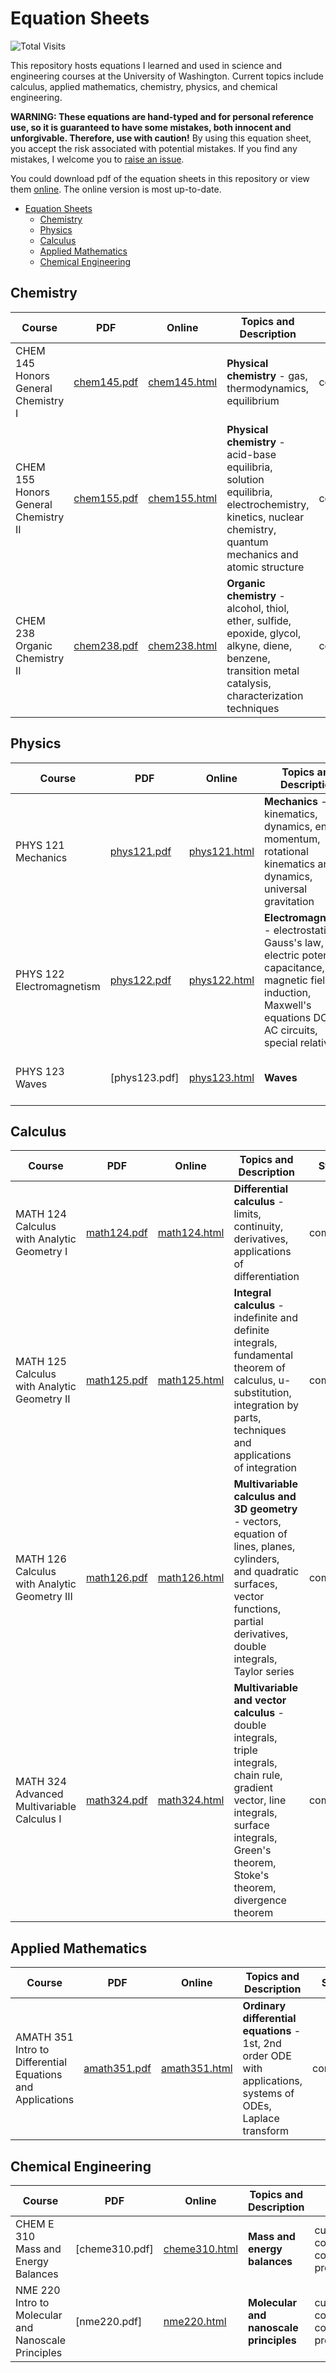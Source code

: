 # Equation Sheets
![Total Visits](https://pv-badge.herokuapp.com/total.svg?repo_id=tengjuilin-equation-sheets)

This repository hosts equations I learned and used in science and engineering courses at the University of Washington. Current topics include calculus, applied mathematics, chemistry, physics, and chemical engineering.

**WARNING: These equations are hand-typed and for personal reference use, so it is guaranteed to have some mistakes, both innocent and unforgivable. Therefore, use with caution!** By using this equation sheet, you accept the risk associated with potential mistakes. If you find any mistakes, I welcome you to [raise an issue](https://github.com/tengjuilin/equation-sheets/issues/new).

You could download pdf of the equation sheets in this repository or view them [online](http://polarize.pw/equation-sheets/index.html). The online version is most up-to-date.

- [Equation Sheets](#equation-sheets)
  - [Chemistry](#chemistry)
  - [Physics](#physics)
  - [Calculus](#calculus)
  - [Applied Mathematics](#applied-mathematics)
  - [Chemical Engineering](#chemical-engineering)

## Chemistry
|Course|PDF|Online|Topics and Description|Status|
|-|-|-|-|-|
|CHEM 145 <br/> Honors General Chemistry I|[chem145.pdf](chem145.pdf)|[chem145.html](http://polarize.pw/equation-sheets/chem145.html)|**Physical chemistry** - gas, thermodynamics, equilibrium|completed|
|CHEM 155 <br/> Honors General Chemistry II|[chem155.pdf](chem155.pdf)|[chem155.html](http://polarize.pw/equation-sheets/chem155.html)|**Physical chemistry** - acid-base equilibria, solution equilibria, electrochemistry, kinetics, nuclear chemistry, quantum mechanics and atomic structure|completed|
|CHEM 238 <br/> Organic Chemistry II|[chem238.pdf](chem238.pdf)|[chem238.html](http://polarize.pw/equation-sheets/chem238.html)|**Organic chemistry** - alcohol, thiol, ether, sulfide, epoxide, glycol, alkyne, diene, benzene, transition metal catalysis, characterization techniques|completed|

## Physics
|Course|PDF|Online|Topics and Description|Status|
|-|-|-|-|-|
|PHYS 121 <br/> Mechanics|[phys121.pdf](phys121.pdf)|[phys121.html](http://polarize.pw/equation-sheets/phys121.html)|**Mechanics** - kinematics, dynamics, energy, momentum, rotational kinematics and dynamics, universal gravitation|completed|
|PHYS 122 <br/> Electromagnetism|[phys122.pdf](phys122.pdf)|[phys122.html](http://polarize.pw/equation-sheets/phys122.html)|**Electromagnetism** - electrostatics, Gauss's law, electric potential, capacitance, magnetic field, induction, Maxwell's equations DC and AC circuits, special relativity|completed|
|PHYS 123 <br/> Waves|[phys123.pdf]|[phys123.html](http://polarize.pw/equation-sheets/phys123.html)|**Waves**|currently constructing; course in progress|

## Calculus
|Course|PDF|Online|Topics and Description|Status|
|-|-|-|-|-|
|MATH 124 <br/> Calculus with Analytic Geometry I|[math124.pdf](math124.pdf)|[math124.html](http://polarize.pw/equation-sheets/math124.html)|**Differential calculus** - limits, continuity, derivatives, applications of differentiation|completed
|MATH 125 <br/> Calculus with Analytic Geometry II|[math125.pdf](math125.pdf)|[math125.html](http://polarize.pw/equation-sheets/math125.html)|**Integral calculus** - indefinite and definite integrals, fundamental theorem of calculus, u-substitution, integration by parts, techniques and applications of integration|completed
|MATH 126 <br/> Calculus with Analytic Geometry III|[math126.pdf](math126.pdf)|[math126.html](http://polarize.pw/equation-sheets/math126.html)|**Multivariable calculus and 3D geometry** - vectors, equation of lines, planes, cylinders, and quadratic surfaces, vector functions, partial derivatives, double integrals, Taylor series|completed
|MATH 324 <br/> Advanced Multivariable Calculus I|[math324.pdf](math324.pdf)|[math324.html](http://polarize.pw/equation-sheets/math324.html)|**Multivariable and vector calculus** - double integrals, triple integrals, chain rule, gradient vector, line integrals, surface integrals, Green's theorem, Stoke's theorem, divergence theorem|completed|

## Applied Mathematics
|Course|PDF|Online|Topics and Description|Status|
|-|-|-|-|-|
|AMATH 351 <br/> Intro to Differential Equations and Applications|[amath351.pdf](amath351.pdf)|[amath351.html](http://polarize.pw/equation-sheets/amath351.html)|**Ordinary differential equations** - 1st, 2nd order ODE with applications, systems of ODEs, Laplace transform|completed|

## Chemical Engineering
|Course|PDF|Online|Topics and Description|Status|
|-|-|-|-|-|
|CHEM E 310 <br/> Mass and Energy Balances|[cheme310.pdf]|[cheme310.html](http://polarize.pw/equation-sheets/cheme310.html)|**Mass and energy balances**|currently constructing, course in progress|
|NME 220 Intro to Molecular and Nanoscale Principles|[nme220.pdf]|[nme220.html](http://polarize.pw/equation-sheets/nme220.html)|**Molecular and nanoscale principles**|currently constructing, course in progress|
